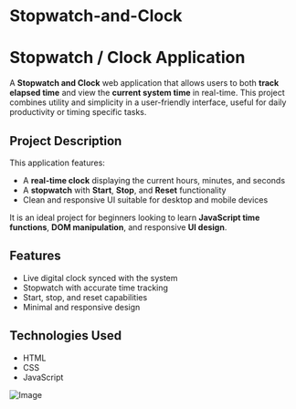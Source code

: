 # Stopwatch-and-Clock

#  Stopwatch / Clock Application

A **Stopwatch and Clock** web application that allows users to both **track elapsed time** and view the **current system time** in real-time. This project combines utility and simplicity in a user-friendly interface, useful for daily productivity or timing specific tasks.

##  Project Description

This application features:
- A **real-time clock** displaying the current hours, minutes, and seconds
- A **stopwatch** with **Start**, **Stop**, and **Reset** functionality
- Clean and responsive UI suitable for desktop and mobile devices

It is an ideal project for beginners looking to learn **JavaScript time functions**, **DOM manipulation**, and responsive **UI design**.

##  Features

- Live digital clock synced with the system
- Stopwatch with accurate time tracking
- Start, stop, and reset capabilities
- Minimal and responsive design

##  Technologies Used

- HTML
- CSS
- JavaScript


![Image](https://github.com/user-attachments/assets/3f898b0c-cc7a-4db1-87f6-96baea4b7d62)
